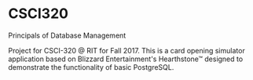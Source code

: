 # CSCI320
Principals of Database Management

Project for CSCI-320 @ RIT for Fall 2017. This is a card opening simulator application based on Blizzard Entertainment's Hearthstone™ designed to demonstrate the functionality of basic PostgreSQL. 
